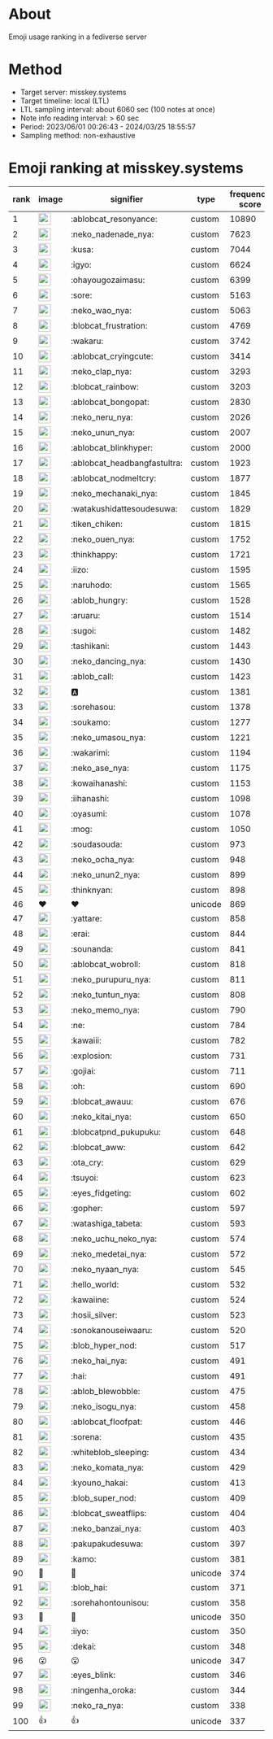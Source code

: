 # About
Emoji usage ranking in a fediverse server

# Method
- Target server: misskey.systems
- Target timeline: local (LTL)
- LTL sampling interval: about 6060 sec (100 notes at once)
- Note info reading interval: > 60 sec
- Period: 2023/06/01 00:26:43 - 2024/03/25 18:55:57 
- Sampling method: non-exhaustive

# Emoji ranking at misskey.systems

|rank|image|signifier|type|frequency score|
|----|----|----|----|----|
|1|<img height="24" src="https://misskey.systems/emoji/ablobcat_resonyance.webp">|:ablobcat_resonyance:|custom|10890|
|2|<img height="24" src="https://misskey.systems/emoji/neko_nadenade_nya.webp">|:neko_nadenade_nya:|custom|7623|
|3|<img height="24" src="https://misskey.systems/emoji/kusa.webp">|:kusa:|custom|7044|
|4|<img height="24" src="https://misskey.systems/emoji/igyo.webp">|:igyo:|custom|6624|
|5|<img height="24" src="https://misskey.systems/emoji/ohayougozaimasu.webp">|:ohayougozaimasu:|custom|6399|
|6|<img height="24" src="https://misskey.systems/emoji/sore.webp">|:sore:|custom|5163|
|7|<img height="24" src="https://misskey.systems/emoji/neko_wao_nya.webp">|:neko_wao_nya:|custom|5063|
|8|<img height="24" src="https://misskey.systems/emoji/blobcat_frustration.webp">|:blobcat_frustration:|custom|4769|
|9|<img height="24" src="https://misskey.systems/emoji/wakaru.webp">|:wakaru:|custom|3742|
|10|<img height="24" src="https://misskey.systems/emoji/ablobcat_cryingcute.webp">|:ablobcat_cryingcute:|custom|3414|
|11|<img height="24" src="https://misskey.systems/emoji/neko_clap_nya.webp">|:neko_clap_nya:|custom|3293|
|12|<img height="24" src="https://misskey.systems/emoji/blobcat_rainbow.webp">|:blobcat_rainbow:|custom|3203|
|13|<img height="24" src="https://misskey.systems/emoji/ablobcat_bongopat.webp">|:ablobcat_bongopat:|custom|2830|
|14|<img height="24" src="https://misskey.systems/emoji/neko_neru_nya.webp">|:neko_neru_nya:|custom|2026|
|15|<img height="24" src="https://misskey.systems/emoji/neko_unun_nya.webp">|:neko_unun_nya:|custom|2007|
|16|<img height="24" src="https://misskey.systems/emoji/ablobcat_blinkhyper.webp">|:ablobcat_blinkhyper:|custom|2000|
|17|<img height="24" src="https://misskey.systems/emoji/ablobcat_headbangfastultra.webp">|:ablobcat_headbangfastultra:|custom|1923|
|18|<img height="24" src="https://misskey.systems/emoji/ablobcat_nodmeltcry.webp">|:ablobcat_nodmeltcry:|custom|1877|
|19|<img height="24" src="https://misskey.systems/emoji/neko_mechanaki_nya.webp">|:neko_mechanaki_nya:|custom|1845|
|20|<img height="24" src="https://misskey.systems/emoji/watakushidattesoudesuwa.webp">|:watakushidattesoudesuwa:|custom|1829|
|21|<img height="24" src="https://misskey.systems/emoji/tiken_chiken.webp">|:tiken_chiken:|custom|1815|
|22|<img height="24" src="https://misskey.systems/emoji/neko_ouen_nya.webp">|:neko_ouen_nya:|custom|1752|
|23|<img height="24" src="https://misskey.systems/emoji/thinkhappy.webp">|:thinkhappy:|custom|1721|
|24|<img height="24" src="https://misskey.systems/emoji/iizo.webp">|:iizo:|custom|1595|
|25|<img height="24" src="https://misskey.systems/emoji/naruhodo.webp">|:naruhodo:|custom|1565|
|26|<img height="24" src="https://misskey.systems/emoji/ablob_hungry.webp">|:ablob_hungry:|custom|1528|
|27|<img height="24" src="https://misskey.systems/emoji/aruaru.webp">|:aruaru:|custom|1514|
|28|<img height="24" src="https://misskey.systems/emoji/sugoi.webp">|:sugoi:|custom|1482|
|29|<img height="24" src="https://misskey.systems/emoji/tashikani.webp">|:tashikani:|custom|1443|
|30|<img height="24" src="https://misskey.systems/emoji/neko_dancing_nya.webp">|:neko_dancing_nya:|custom|1430|
|31|<img height="24" src="https://misskey.systems/emoji/ablob_call.webp">|:ablob_call:|custom|1423|
|32|<img height="24" src="https://misskey.systems/emoji/a.webp">|:a:|custom|1381|
|33|<img height="24" src="https://misskey.systems/emoji/sorehasou.webp">|:sorehasou:|custom|1378|
|34|<img height="24" src="https://misskey.systems/emoji/soukamo.webp">|:soukamo:|custom|1277|
|35|<img height="24" src="https://misskey.systems/emoji/neko_umasou_nya.webp">|:neko_umasou_nya:|custom|1221|
|36|<img height="24" src="https://misskey.systems/emoji/wakarimi.webp">|:wakarimi:|custom|1194|
|37|<img height="24" src="https://misskey.systems/emoji/neko_ase_nya.webp">|:neko_ase_nya:|custom|1175|
|38|<img height="24" src="https://misskey.systems/emoji/kowaihanashi.webp">|:kowaihanashi:|custom|1153|
|39|<img height="24" src="https://misskey.systems/emoji/iihanashi.webp">|:iihanashi:|custom|1098|
|40|<img height="24" src="https://misskey.systems/emoji/oyasumi.webp">|:oyasumi:|custom|1078|
|41|<img height="24" src="https://misskey.systems/emoji/mog.webp">|:mog:|custom|1050|
|42|<img height="24" src="https://misskey.systems/emoji/soudasouda.webp">|:soudasouda:|custom|973|
|43|<img height="24" src="https://misskey.systems/emoji/neko_ocha_nya.webp">|:neko_ocha_nya:|custom|948|
|44|<img height="24" src="https://misskey.systems/emoji/neko_unun2_nya.webp">|:neko_unun2_nya:|custom|899|
|45|<img height="24" src="https://misskey.systems/emoji/thinknyan.webp">|:thinknyan:|custom|898|
|46|❤|❤|unicode|869|
|47|<img height="24" src="https://misskey.systems/emoji/yattare.webp">|:yattare:|custom|858|
|48|<img height="24" src="https://misskey.systems/emoji/erai.webp">|:erai:|custom|844|
|49|<img height="24" src="https://misskey.systems/emoji/sounanda.webp">|:sounanda:|custom|841|
|50|<img height="24" src="https://misskey.systems/emoji/ablobcat_wobroll.webp">|:ablobcat_wobroll:|custom|818|
|51|<img height="24" src="https://misskey.systems/emoji/neko_purupuru_nya.webp">|:neko_purupuru_nya:|custom|811|
|52|<img height="24" src="https://misskey.systems/emoji/neko_tuntun_nya.webp">|:neko_tuntun_nya:|custom|808|
|53|<img height="24" src="https://misskey.systems/emoji/neko_memo_nya.webp">|:neko_memo_nya:|custom|790|
|54|<img height="24" src="https://misskey.systems/emoji/ne.webp">|:ne:|custom|784|
|55|<img height="24" src="https://misskey.systems/emoji/kawaiii.webp">|:kawaiii:|custom|782|
|56|<img height="24" src="https://misskey.systems/emoji/explosion.webp">|:explosion:|custom|731|
|57|<img height="24" src="https://misskey.systems/emoji/gojiai.webp">|:gojiai:|custom|711|
|58|<img height="24" src="https://misskey.systems/emoji/oh.webp">|:oh:|custom|690|
|59|<img height="24" src="https://misskey.systems/emoji/blobcat_awauu.webp">|:blobcat_awauu:|custom|676|
|60|<img height="24" src="https://misskey.systems/emoji/neko_kitai_nya.webp">|:neko_kitai_nya:|custom|650|
|61|<img height="24" src="https://misskey.systems/emoji/blobcatpnd_pukupuku.webp">|:blobcatpnd_pukupuku:|custom|648|
|62|<img height="24" src="https://misskey.systems/emoji/blobcat_aww.webp">|:blobcat_aww:|custom|642|
|63|<img height="24" src="https://misskey.systems/emoji/ota_cry.webp">|:ota_cry:|custom|629|
|64|<img height="24" src="https://misskey.systems/emoji/tsuyoi.webp">|:tsuyoi:|custom|623|
|65|<img height="24" src="https://misskey.systems/emoji/eyes_fidgeting.webp">|:eyes_fidgeting:|custom|602|
|66|<img height="24" src="https://misskey.systems/emoji/gopher.webp">|:gopher:|custom|597|
|67|<img height="24" src="https://misskey.systems/emoji/watashiga_tabeta.webp">|:watashiga_tabeta:|custom|593|
|68|<img height="24" src="https://misskey.systems/emoji/neko_uchu_neko_nya.webp">|:neko_uchu_neko_nya:|custom|574|
|69|<img height="24" src="https://misskey.systems/emoji/neko_medetai_nya.webp">|:neko_medetai_nya:|custom|572|
|70|<img height="24" src="https://misskey.systems/emoji/neko_nyaan_nya.webp">|:neko_nyaan_nya:|custom|545|
|71|<img height="24" src="https://misskey.systems/emoji/hello_world.webp">|:hello_world:|custom|532|
|72|<img height="24" src="https://misskey.systems/emoji/kawaiine.webp">|:kawaiine:|custom|524|
|73|<img height="24" src="https://misskey.systems/emoji/hosii_silver.webp">|:hosii_silver:|custom|523|
|74|<img height="24" src="https://misskey.systems/emoji/sonokanouseiwaaru.webp">|:sonokanouseiwaaru:|custom|520|
|75|<img height="24" src="https://misskey.systems/emoji/blob_hyper_nod.webp">|:blob_hyper_nod:|custom|517|
|76|<img height="24" src="https://misskey.systems/emoji/neko_hai_nya.webp">|:neko_hai_nya:|custom|491|
|77|<img height="24" src="https://misskey.systems/emoji/hai.webp">|:hai:|custom|491|
|78|<img height="24" src="https://misskey.systems/emoji/ablob_blewobble.webp">|:ablob_blewobble:|custom|475|
|79|<img height="24" src="https://misskey.systems/emoji/neko_isogu_nya.webp">|:neko_isogu_nya:|custom|458|
|80|<img height="24" src="https://misskey.systems/emoji/ablobcat_floofpat.webp">|:ablobcat_floofpat:|custom|446|
|81|<img height="24" src="https://misskey.systems/emoji/sorena.webp">|:sorena:|custom|435|
|82|<img height="24" src="https://misskey.systems/emoji/whiteblob_sleeping.webp">|:whiteblob_sleeping:|custom|434|
|83|<img height="24" src="https://misskey.systems/emoji/neko_komata_nya.webp">|:neko_komata_nya:|custom|429|
|84|<img height="24" src="https://misskey.systems/emoji/kyouno_hakai.webp">|:kyouno_hakai:|custom|413|
|85|<img height="24" src="https://misskey.systems/emoji/blob_super_nod.webp">|:blob_super_nod:|custom|409|
|86|<img height="24" src="https://misskey.systems/emoji/blobcat_sweatflips.webp">|:blobcat_sweatflips:|custom|404|
|87|<img height="24" src="https://misskey.systems/emoji/neko_banzai_nya.webp">|:neko_banzai_nya:|custom|403|
|88|<img height="24" src="https://misskey.systems/emoji/pakupakudesuwa.webp">|:pakupakudesuwa:|custom|397|
|89|<img height="24" src="https://misskey.systems/emoji/kamo.webp">|:kamo:|custom|381|
|90|🎉|🎉|unicode|374|
|91|<img height="24" src="https://misskey.systems/emoji/blob_hai.webp">|:blob_hai:|custom|371|
|92|<img height="24" src="https://misskey.systems/emoji/sorehahontounisou.webp">|:sorehahontounisou:|custom|358|
|93|🍗|🍗|unicode|350|
|94|<img height="24" src="https://misskey.systems/emoji/iiyo.webp">|:iiyo:|custom|350|
|95|<img height="24" src="https://misskey.systems/emoji/dekai.webp">|:dekai:|custom|348|
|96|😮|😮|unicode|347|
|97|<img height="24" src="https://misskey.systems/emoji/eyes_blink.webp">|:eyes_blink:|custom|346|
|98|<img height="24" src="https://misskey.systems/emoji/ningenha_oroka.webp">|:ningenha_oroka:|custom|344|
|99|<img height="24" src="https://misskey.systems/emoji/neko_ra_nya.webp">|:neko_ra_nya:|custom|338|
|100|👍|👍|unicode|337|
